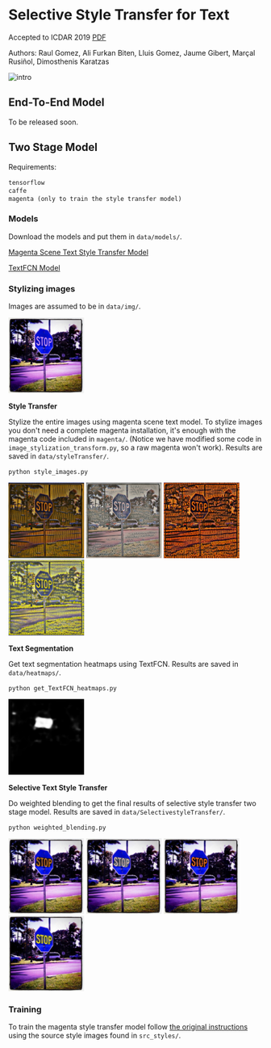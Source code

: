 # Selective Style Transfer for Text
Accepted to ICDAR 2019 [PDF](https://arxiv.org/abs/1906.01466)

Authors: Raul Gomez, Ali Furkan Biten, Lluis Gomez, Jaume Gibert, Marçal Rusiñol, Dimosthenis Karatzas

![intro](https://gombru.github.io/assets/text_style_transfer/intro.png)

## End-To-End Model

To be released soon.

## Two Stage Model

Requirements:
```text
tensorflow
caffe
magenta (only to train the style transfer model)
```

### Models

Download the models and put them in ``data/models/``.

[Magenta Scene Text Style Transfer Model](https://mega.nz/#!Dc4HBQCJ!FHCFxA84JIGZujMHNLs1NabrJrEokLmCIY_qa4R9XQ4)

[TextFCN Model](https://github.com/gombru/TextFCN)

### Stylizing images

Images are assumed to be in ``data/img/``.

<img src="https://github.com/furkanbiten/SelectiveTextStyleTransfer/blob/master/twoStage/data/img/example.jpg" width="150">

**Style Transfer**

Stylize the entire images using magenta scene text model. To stylize images you don't need a complete magenta installation,
it's enough with the magenta code included in ``magenta/``. (Notice we have modified some code in ``image_stylization_transform.py``,
so a raw magenta won't work).
Results are saved in ``data/styleTransfer/``.
```
python style_images.py
```
<p align="left">
<img src="https://github.com/furkanbiten/SelectiveTextStyleTransfer/blob/master/twoStage/data/styleTransfer/example_1.png" width="150">
<img src="https://github.com/furkanbiten/SelectiveTextStyleTransfer/blob/master/twoStage/data/styleTransfer/example_3.png" width="150">
<img src="https://github.com/furkanbiten/SelectiveTextStyleTransfer/blob/master/twoStage/data/styleTransfer/example_14.png" width="150">
<img src="https://github.com/furkanbiten/SelectiveTextStyleTransfer/blob/master/twoStage/data/styleTransfer/example_23.png" width="150">
</p>

**Text Segmentation**

Get text segmentation heatmaps using TextFCN.
Results are saved in ``data/heatmaps/``.
```
python get_TextFCN_heatmaps.py
```

<img src="https://github.com/furkanbiten/SelectiveTextStyleTransfer/blob/master/twoStage/data/heatmaps/example.png" width="150">

**Selective Text Style Transfer**

Do weighted blending to get the final results of selective style transfer two stage model.
Results are saved in ``data/SelectivestyleTransfer/``.
```
python weighted_blending.py
```
<p align="left">
<img src="https://github.com/furkanbiten/SelectiveTextStyleTransfer/blob/master/twoStage/data/selectiveStyleTransfer/example_1.jpg" width="150">
<img src="https://github.com/furkanbiten/SelectiveTextStyleTransfer/blob/master/twoStage/data/selectiveStyleTransfer/example_3.jpg" width="150">
<img src="https://github.com/furkanbiten/SelectiveTextStyleTransfer/blob/master/twoStage/data/selectiveStyleTransfer/example_14.jpg" width="150">
<img src="https://github.com/furkanbiten/SelectiveTextStyleTransfer/blob/master/twoStage/data/selectiveStyleTransfer/example_23.jpg" width="150">
</p>

### Training

To train the magenta style transfer model follow [the original instructions](https://github.com/tensorflow/magenta/tree/master/magenta/models/image_stylization)
using the source style images found in ``src_styles/``.
